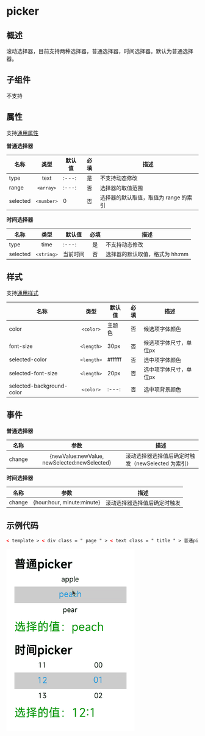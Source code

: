 <!-- 源地址: https://iot.mi.com/vela/quickapp/zh/components/form/picker.html -->

# picker

## 概述

滚动选择器，目前支持两种选择器，普通选择器，时间选择器。默认为普通选择器。 

## 子组件

不支持

## 属性

支持[通用属性](</vela/quickapp/zh/components/general/properties.html>)

**普通选择器**

名称 | 类型 | 默认值 | 必填 | 描述  
---|:---:|---|:---:|---  
type | text |:---:| 是 | 不支持动态修改  
range | `<array>` |:---:| 否 | 选择器的取值范围  
selected | `<number>` | 0 | 否 | 选择器的默认取值，取值为 range 的索引  
  
**时间选择器**

名称 | 类型 | 默认值 | 必填 | 描述  
---|:---:|---|:---:|---  
type | time |:---:| 是 | 不支持动态修改  
selected | `<string>` | 当前时间 | 否 | 选择器的默认取值，格式为 hh:mm  
  
## 样式

支持[通用样式](</vela/quickapp/zh/components/general/style.html>)

名称 | 类型 | 默认值 | 必填 | 描述  
---|:---:|---|:---:|---  
color | `<color>` | 主题色 | 否 | 候选项字体颜色  
font-size | `<length>` | 30px | 否 | 候选项字体尺寸，单位px  
selected-color | `<length>` | #ffffff | 否 | 选中项字体颜色  
selected-font-size | `<length>` | 20px | 否 | 选中项字体尺寸，单位px  
selected-background-color | `<color>` |:---:| 否 | 选中项背景颜色  
  
## 事件

**普通选择器**

名称 | 参数 | 描述  
---|:---:|---  
change | {newValue:newValue, newSelected:newSelected} | 滚动选择器选择值后确定时触发（newSelected 为索引）  
  
**时间选择器**

名称 | 参数 | 描述  
---|:---:|---  
change | {hour:hour, minute:minute} | 滚动选择器选择值后确定时触发  
  
## 示例代码
```html
< template > < div class = " page " > < text class = " title " > 普通picker </ text > < picker class = " picker " type = " text " range = " {{pickerList}} " selected = " 1 " onchange = " onPickerChange " > </ picker > < text class = " value " > 选择的值：{{v1}} </ text > < text class = " title " > 时间picker </ text > < picker class = " picker " type = " time " selected = " 12:00 " onchange = " onTimePickerChange " > </ picker > < text class = " value " > 选择的值：{{v2}} </ text > </ div > </ template > < script > export default { private : { pickerList : [ 'apple' , 'peach' , 'pear' , 'banana' ] , v1 : 'peach' , v2 : '12:00' } , onPickerChange (e) { this.v1 = e.newValue ; } , onTimePickerChange (e) { this.v2 = e.hour \+ ':' \+ e.minute ; } } </ script > < style > .page { flex-direction : column ; padding : 30px ; background-color : #ffffff ; } .title { font-weight : bold ; color : #000 ; } .value { margin-top : 5px ; margin-bottom : 30px ; color : #090 ; } .picker { font-size : 25px ; color : #000 ; selected-font-size : 30px ; selected-color : #09f ; selected-background-color : #ccc ; } </ style >
```

![](../../images/picker.5b1be30e.gif)
